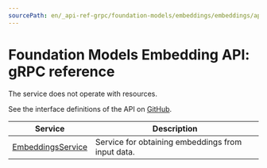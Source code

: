 ```yaml
---
sourcePath: en/_api-ref-grpc/foundation-models/embeddings/embeddings/api-ref/grpc/index.md
---
```

# Foundation Models Embedding API: gRPC reference
The service does not operate with resources.

See the interface definitions of the API on [GitHub](https://github.com/yandex-cloud/cloudapi).

Service | Description
--- | ---
[EmbeddingsService](./embedding_service.md) | Service for obtaining embeddings from input data.
